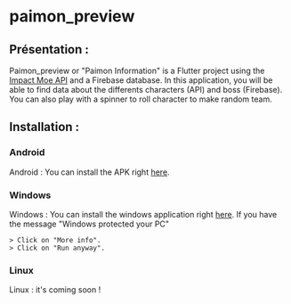 # paimon_preview

## Présentation :

Paimon_preview or "Paimon Information" is a Flutter project using the [Impact Moe API](https://github.com/impact-moe/impact-api) and a Firebase database.
In this application, you will be able to find data about the differents characters (API) and boss (Firebase).
You can also play with a spinner to roll character to make random team.

## Installation :
### Android
Android : You can install the APK right [here](https://github.com/BastienBYRA/paimon_preview/blob/master/android_build/app.apk?raw=true).

### Windows
Windows : You can install the windows application right [here](https://github.com/BastienBYRA/paimon_preview/blob/master/windows_build/paimon_information.exe?raw=true).
If you have the message "Windows protected your PC"
```
> Click on "More info".
> Click on "Run anyway".
```

### Linux
Linux : it's coming soon !
